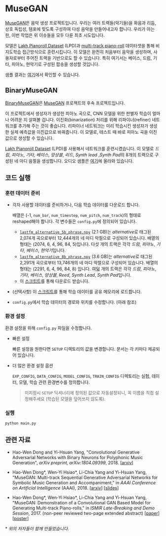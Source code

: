 # MuseGAN

[MuseGAN](https://salu133445.github.io/musegan/)은 음악 생성 프로젝트입니다. 우리는 여러 트랙들(악기들)을 화음과 리듬, 상호 독립성, 템포에 맞도록 구성하여 다성 음악을 만들어내고자 합니다. 우리가 아는 한, 이번 작업은 위 이슈들을 모두 다룬 최초 시도입니다.


모델은 [Lakh Pianoroll Dataset](https://salu133445.github.io/lakh-pianoroll-dataset/)
(LPD)과 [multi-track piano-roll](https://salu133445.github.io/musegan/data) 데이터셋을 통해 비지도학습 접근방식으로 훈련시킵니다. 이 모델은 완전히 처음부터 음악을 생성하며, 사용자로부터 주어진 트랙을 기반으로도 할 수 있습니다. 특히 여기서는 베이스, 드럼, 기타, 피아노, 현악기로 구성된 팝송을 생성할 것입니다.

샘플 결과는 [여기](https://salu133445.github.io/musegan/results)에서 확인할 수 있습니다.

## BinaryMuseGAN

[BinaryMuseGAN](https://salu133445.github.io/bmusegan/)은 [MuseGAN](https://salu133445.github.io/musegan/) 프로젝트의 후속 프로젝트입니다.

이 프로젝트에서 생성자가 생성한 피아노 곡으로, CNN 모델을 위한 판별자 학습이 얼마나 어려운 지 살펴볼 겁니다. 이진화(binarization) 처리를 위해 리파이너(refiner) 네트워크를 추가해 주는 것이 좋습니다. 리파이너 네트워크는 미리 학습시킨 생성자가 생성한 실제 예측값을 이진값으로 바꿔줍니다. 이 모델로, 테스트 때 바로 피아노 곡을 이진값으로 생성할 수 있습니다.


[Lakh Pianoroll Dataset](https://salu133445.github.io/lakh-pianoroll-dataset/)
(LPD)를 사용해서 네트워크를 훈련시켰습니다. 이 모델로
*드럼*, *피아노*, *기타*, *베이스*, *앙상블*, *리드*, *Synth lead* ,*Synth Pad*의 8개의 트랙으로 구성된 네 마디 음절을 생성합니다. 오디오 샘플은 [여기](https://salu133445.github.io/bmusegan/samples)에 올라와 있습니다.


## 코드 실행

### 훈련 데이터 준비

- 각자 사용할 데이터를 준비하거나, 다음 학습 데이터를 다운로드 합니다.

  배열은 (-1, `num_bar`, `num_timestep`, `num_pitch`,
  `num_track`)의 형태로 reshaped해야 합니다. 각 변수들은 `config.py`에 정의되어 있습니다.

  - [`lastfm_alternative_5b_phrase.npy`](https://drive.google.com/uc?export=download&id=1F7J5n9uOPqViBYpoPT5GvE4PjCWhOyWc) (2.1 GB)는
    *alternative*로 태그된 2,074개 곡으로부터 12,444개의 네 마디 악절으로 구성되어 있습니다.
    배열의 형태는 (2074, 6, 4, 96, 84, 5)입니다. 다섯 개의 트랙은 각각 *드럼*, *피아노*,
    *기타*, *베이스*, *현악기*입니다.
  - [`lastfm_alternative_8b_phrase.npy`](https://drive.google.com/uc?export=download&id=1x3CeSqE6ElWa6V7ueNl8FKPFmMoyu4ED) (3.6 GB)는
    *alternative*로 태그된 2,291개 곡으로부터 13,746개의 네 마디 악절으로 구성되어 있습니다.
    배열의 형태는 (2291, 6, 4, 96, 84, 8) 입니다. 여덟 개의 트랙은 각각 *드럼*, *피아노*,
    *기타*, *베이스*, *앙상블*, *Reed*, *Synth Lead*, *Synth Pad*입니다.
  - 이 [스크립트](training_data/download.sh)를 통해 다운로드 받습니다.

- (선택사항) 이 [스크립트](training_data/store_to_sa.py)를 통해 학습 데이터를 공유 메모리에 로드합니다.

- `config.py`에서 학습 데이터의 경로와 위치를 수정합니다. (아래 참조)

### 환경 설정

환경 설정을 위해 `config.py` 파일을 수정합니다.

- 빠른 설정

  빠른 설정을 원한다면 `SETUP` 디렉토리의 값을 변경합니다. 문서는 각 키마다 제공되어 있습니다.

- 더 많은 환경 설정 옵션

  `EXP_CONFIG`, `DATA_CONFIG`, `MODEL_CONFIG`, `TRAIN_CONFIG` 디렉토리는 실험, 데이터, 모델, 학습 관련 환경변수를 정의합니다.

  > 미지정시 `SETUP` 딕셔너리에 정의된 값으로 자동설정되니, 꼭 이름을 직접 설정해주세요 (학습된 모델을 덮어쓰지 않도록).
 
### 실행

```sh
python main.py
```

## 관련 자료

- Hao-Wen Dong and Yi-Hsuan Yang,
  "Convolutional Generative Adversarial Networks with Binary Neurons for
  Polyphonic Music Generation",
  *arXiv preprint, arXiv:1804.09399*, 2018.
  [[arxiv](https://arxiv.org/abs/1804.09399)]

- Hao-Wen Dong\*, Wen-Yi Hsiao\*, Li-Chia Yang and Yi-Hsuan Yang,
  "MuseGAN: Multi-track Sequential Generative Adversarial Networks for
  Symbolic Music Generation and Accompaniment,"
  in *AAAI Conference on Artificial Intelligence* (AAAI), 2018.
  [[arxiv](http://arxiv.org/abs/1709.06298)]
  [[slides](https://salu133445.github.io/musegan/pdf/musegan-aaai2018-slides.pdf)]

- Hao-Wen Dong\*, Wen-Yi Hsiao\*, Li-Chia Yang and Yi-Hsuan Yang,
  "MuseGAN: Demonstration of a Convolutional GAN Based Model for Generating
  Multi-track Piano-rolls,"
  in *ISMIR Late-Breaking and Demo Session*, 2017.
  (non-peer reviewed two-page extended abstract)
  [[paper](https://salu133445.github.io/musegan/pdf/musegan-ismir2017-lbd-paper.pdf)]
  [[poster](https://salu133445.github.io/musegan/pdf/musegan-ismir2017-lbd-poster.pdf)]

\* *위의 저자들이 함께 만들었습니다.*
